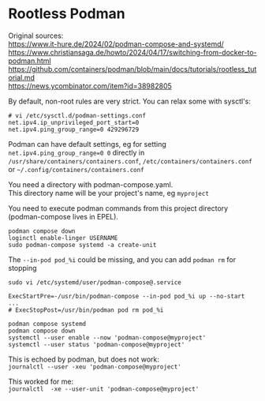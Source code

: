 Rootless Podman
===============

Original sources:  
<https://www.it-hure.de/2024/02/podman-compose-and-systemd/>  
<https://www.christiansaga.de/howto/2024/04/17/switching-from-docker-to-podman.html>  
<https://github.com/containers/podman/blob/main/docs/tutorials/rootless_tutorial.md>  
<https://news.ycombinator.com/item?id=38982805>  

By default, non-root rules are very strict. You can relax some with sysctl's:

```
# vi /etc/sysctl.d/podman-settings.conf
net.ipv4.ip_unprivileged_port_start=0
net.ipv4.ping_group_range=0 429296729
```

Podman can have default settings, eg for setting `net.ipv4.ping_group_range=0 0` directly in `/usr/share/containers/containers.conf`, `/etc/containers/containers.conf` or `~/.config/containers/containers.conf`

You need a directory with podman-compose.yaml.  
This directory name will be your project's name, eg `myproject`

You need to execute podman commands from this project directory (podman-compose lives in EPEL).

`podman compose down`  
`loginctl enable-linger USERNAME`  
`sudo podman-compose systemd -a create-unit`  

The `--in-pod pod_%i` could be missing, and you can add `podman rm` for stopping

`sudo vi /etc/systemd/user/podman-compose@.service`

```
ExecStartPre=-/usr/bin/podman-compose --in-pod pod_%i up --no-start
...
# ExecStopPost=/usr/bin/podman pod rm pod_%i
```

`podman compose systemd`  
`podman compose down`  
`systemctl --user enable --now 'podman-compose@myproject'`  
`systemctl --user status 'podman-compose@myproject'`
                                                                  
This is echoed by podman, but does not work:  
`journalctl --user -xeu 'podman-compose@myproject'`       

This worked for me:  
`journalctl  -xe --user-unit 'podman-compose@myproject'`
